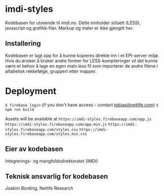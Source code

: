 # imdi-styles
Kodebasen for utseende til imdi.no. Dette innholder stilsett (LESS), javascript og grafikk-filer. Markup og maler er ikke gjengitt her.

## Installering
Kodebasen er lagt opp for å kunne kopieres direkte inn i et EPI-server miljø. Hvis du ønsker å bruker andre former for LESS-kompileringer vil det kunne være et behov å lage en egen main.less fil som importerer de andre filene i alfabetisk rekkefølge, gruppert etter mapper.

# Deployment
`$ firebase login` (if you don't have access - contact tobias@netlife.com)
`$ npm run build`

Assets will be available at
`https://imdi-styles.firebaseapp.com/app.js`
`https://imdi-styles.firebaseapp.com/app.min.js`
`https://imdi-styles.firebaseapp.com/styles.css`
`https://imdi-styles.firebaseapp.com/styles.min.css`


## Eier av kodebasen
Integrerings- og mangfoldsdirektoratet (IMDi)

## Teknisk ansvarlig for kodebasen
Joakim Bording, Netlife Research
